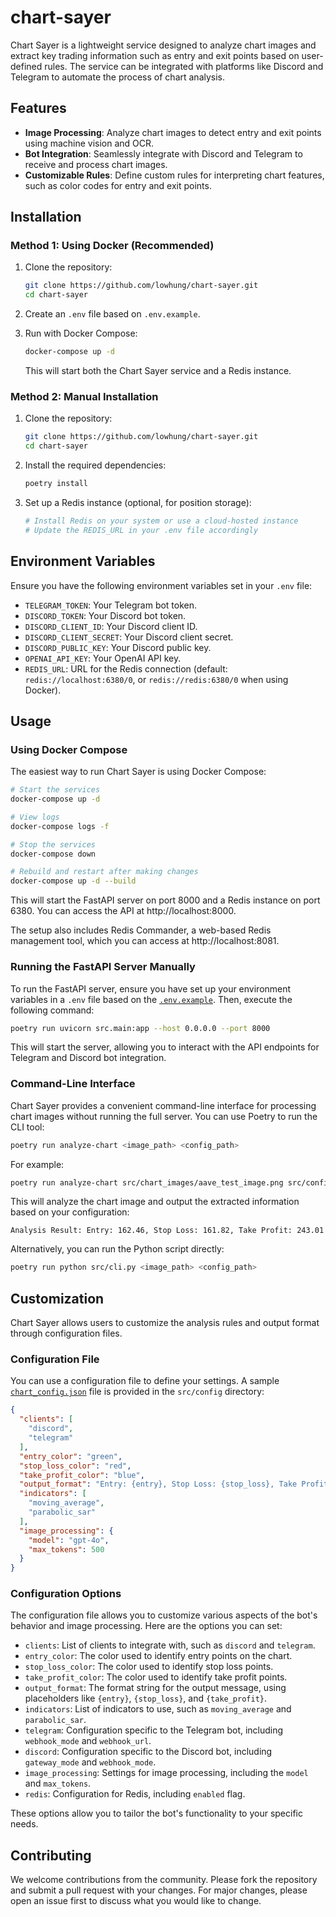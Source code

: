 # chart-sayer

Chart Sayer is a lightweight service designed to analyze chart images and extract key trading information such as entry
and exit points based on user-defined rules. The service can be integrated with platforms like Discord and Telegram to
automate the process of chart analysis.

## Features

- **Image Processing**: Analyze chart images to detect entry and exit points using machine vision and OCR.
- **Bot Integration**: Seamlessly integrate with Discord and Telegram to receive and process chart images.
- **Customizable Rules**: Define custom rules for interpreting chart features, such as color codes for entry and exit points.


## Installation

### Method 1: Using Docker (Recommended)

1. Clone the repository:
   ```bash
   git clone https://github.com/lowhung/chart-sayer.git
   cd chart-sayer
   ```

2. Create an `.env` file based on `.env.example`.

3. Run with Docker Compose:
   ```bash
   docker-compose up -d
   ```

   This will start both the Chart Sayer service and a Redis instance.

### Method 2: Manual Installation

1. Clone the repository:
   ```bash
   git clone https://github.com/lowhung/chart-sayer.git
   cd chart-sayer
   ```

2. Install the required dependencies:
   ```bash
   poetry install
   ```

3. Set up a Redis instance (optional, for position storage):
   ```bash
   # Install Redis on your system or use a cloud-hosted instance
   # Update the REDIS_URL in your .env file accordingly
   ```

## Environment Variables

Ensure you have the following environment variables set in your `.env` file:

- `TELEGRAM_TOKEN`: Your Telegram bot token.
- `DISCORD_TOKEN`: Your Discord bot token.
- `DISCORD_CLIENT_ID`: Your Discord client ID.
- `DISCORD_CLIENT_SECRET`: Your Discord client secret.
- `DISCORD_PUBLIC_KEY`: Your Discord public key.
- `OPENAI_API_KEY`: Your OpenAI API key.
- `REDIS_URL`: URL for the Redis connection (default: `redis://localhost:6380/0`, or `redis://redis:6380/0` when using Docker).


## Usage

### Using Docker Compose

The easiest way to run Chart Sayer is using Docker Compose:

```bash
# Start the services
docker-compose up -d

# View logs
docker-compose logs -f

# Stop the services
docker-compose down

# Rebuild and restart after making changes
docker-compose up -d --build
```

This will start the FastAPI server on port 8000 and a Redis instance on port 6380. You can access the API at http://localhost:8000.

The setup also includes Redis Commander, a web-based Redis management tool, which you can access at http://localhost:8081.

### Running the FastAPI Server Manually

To run the FastAPI server, ensure you have set up your environment variables in a `.env` file based on the [
`.env.example`](.env.example). Then, execute the following command:

```bash
poetry run uvicorn src.main:app --host 0.0.0.0 --port 8000
```

This will start the server, allowing you to interact with the API endpoints for Telegram and Discord bot integration.



### Command-Line Interface

Chart Sayer provides a convenient command-line interface for processing chart images without running the full server.
You can use Poetry to run the CLI tool:

```bash
poetry run analyze-chart <image_path> <config_path>
```

For example:

```bash
poetry run analyze-chart src/chart_images/aave_test_image.png src/config/chart_config.json
```

This will analyze the chart image and output the extracted information based on your configuration:

```
Analysis Result: Entry: 162.46, Stop Loss: 161.82, Take Profit: 243.01
```

Alternatively, you can run the Python script directly:

```bash
poetry run python src/cli.py <image_path> <config_path>
```

## Customization

Chart Sayer allows users to customize the analysis rules and output format through configuration files.

### Configuration File

You can use a configuration file to define your settings. A sample [`chart_config.json`](src/config/chart_config.json)
file is provided in the `src/config` directory:

```json
{
  "clients": [
    "discord",
    "telegram"
  ],
  "entry_color": "green",
  "stop_loss_color": "red",
  "take_profit_color": "blue",
  "output_format": "Entry: {entry}, Stop Loss: {stop_loss}, Take Profit: {take_profit}",
  "indicators": [
    "moving_average",
    "parabolic_sar"
  ],
  "image_processing": {
    "model": "gpt-4o",
    "max_tokens": 500
  }
}
```

### Configuration Options

The configuration file allows you to customize various aspects of the bot's behavior and image processing. Here are the
options you can set:

- `clients`: List of clients to integrate with, such as `discord` and `telegram`.
- `entry_color`: The color used to identify entry points on the chart.
- `stop_loss_color`: The color used to identify stop loss points.
- `take_profit_color`: The color used to identify take profit points.
- `output_format`: The format string for the output message, using placeholders like `{entry}`, `{stop_loss}`, and
  `{take_profit}`.
- `indicators`: List of indicators to use, such as `moving_average` and `parabolic_sar`.
- `telegram`: Configuration specific to the Telegram bot, including `webhook_mode` and `webhook_url`.
- `discord`: Configuration specific to the Discord bot, including `gateway_mode` and `webhook_mode`.
- `image_processing`: Settings for image processing, including the `model` and `max_tokens`.
- `redis`: Configuration for Redis, including `enabled` flag.

These options allow you to tailor the bot's functionality to your specific needs.

## Contributing

We welcome contributions from the community. Please fork the repository and submit a pull request with your changes. For
major changes, please open an issue first to discuss what you would like to change.